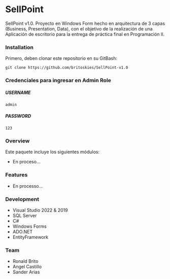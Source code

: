 # SellPoint
SellPoint v1.0. Proyecto en Windows Form hecho en arquitectura de 3 capas (Business, Presentation, Data), con el objetivo
de la realización de una Aplicación de escritorio para la entrega de práctica final en Programación II.

### Installation

Primero, deben clonar este repositorio en su GitBash:
```
git clone https://github.com/britoskies/SellPoint-v1.0
```

### Credenciales para ingresar en Admin Role

##### USERNAME
```
admin
```
##### PASSWORD
```
123
```

### Overview

Este paquete incluye los siguientes módulos:
- En proceso...

### Features
- En processo...

### Development

- Visual Studio 2022 & 2019
- SQL Server
- C#
- Windows Forms
- ADO.NET
- EntityFramework

### Team
- Ronald Brito
- Angel Castillo
- Sander Arias
